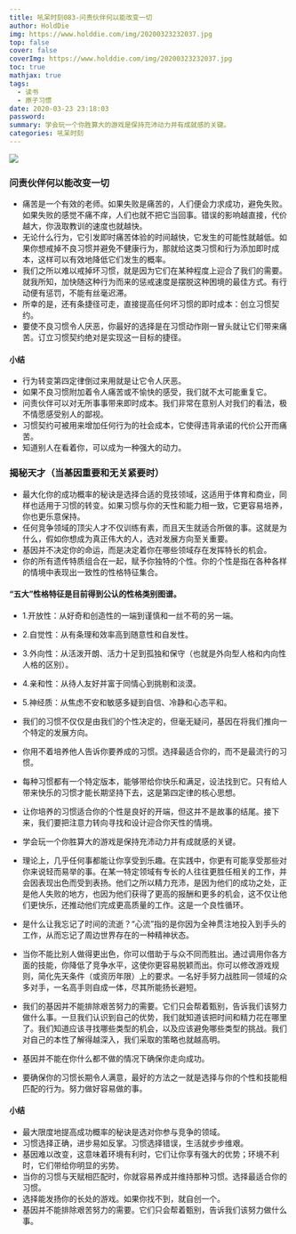 ```yaml
---
title: 吼呆时刻083-问责伙伴何以能改变一切
author: HoldDie
img: https://www.holddie.com/img/20200323232037.jpg
top: false
cover: false
coverImg: https://www.holddie.com/img/20200323232037.jpg
toc: true
mathjax: true
tags:
  - 读书
  - 原子习惯
date: 2020-03-23 23:18:03
password:
summary: 学会玩一个你胜算大的游戏是保持充沛动力并有成就感的关键。
categories: 吼呆时刻
---
```


![](https://www.holddie.com/img/20200323232037.jpg)

### 问责伙伴何以能改变一切

- 痛苦是一个有效的老师。如果失败是痛苦的，人们便会力求成功，避免失败。如果失败的感觉不痛不痒，人们也就不把它当回事。错误的影响越直接，代价越大，你汲取教训的速度也就越快。
- 无论什么行为，它引发即时痛苦体验的时间越快，它发生的可能性就越低。如果你想戒掉不良习惯并避免不健康行为，那就给这类习惯和行为添加即时成本，这样可以有效地降低它们发生的概率。
- 我们之所以难以戒掉坏习惯，就是因为它们在某种程度上迎合了我们的需要。就我所知，加快随这种行为而来的惩戒速度是摆脱这种困境的最佳方式。有行动便有惩罚，不能有丝毫迟滞。
- 所幸的是，还有条捷径可走，直接提高任何坏习惯的即时成本：创立习惯契约。
- 要使不良习惯令人厌恶，你最好的选择是在习惯动作刚一冒头就让它们带来痛苦。订立习惯契约绝对是实现这一目标的捷径。

#### 小结

- 行为转变第四定律倒过来用就是让它令人厌恶。
- 如果不良习惯附加着令人痛苦或不愉快的感受，我们就不太可能重复它。
- 问责伙伴可以对无所事事带来即时成本。我们非常在意别人对我们的看法，极不情愿感受别人的鄙视。
- 习惯契约可被用来增加任何行为的社会成本，它使得违背承诺的代价公开而痛苦。
- 知道别人在看着你，可以成为一种强大的动力。

### 揭秘天才（当基因重要和无关紧要时）

- 最大化你的成功概率的秘诀是选择合适的竞技领域，这适用于体育和商业，同样也适用于习惯的转变。如果习惯与你的天性和能力相一致，它更容易培养，你也更乐意保持。
- 任何竞争领域的顶尖人才不仅训练有素，而且天生就适合所做的事。这就是为什么，假如你想成为真正伟大的人，选对发展方向至关重要。
- 基因并不决定你的命运，而是决定着你在哪些领域存在发挥特长的机会。
- 你的所有遗传特质组合在一起，赋予你独特的个性。你的个性是指在各种各样的情境中表现出一致性的性格特征集合。

#### “五大”性格特征是目前得到公认的性格类别图谱。

- 1.开放性：从好奇和创造性的一端到谨慎和一丝不苟的另一端。
- 2.自觉性：从有条理和效率高到随意性和自发性。
- 3.外向性：从活泼开朗、活力十足到孤独和保守（也就是外向型人格和内向性人格的区别）。
- 4.亲和性：从待人友好并富于同情心到挑剔和淡漠。
- 5.神经质：从焦虑不安和敏感多疑到自信、冷静和心态平和。



- 我们的习惯不仅仅是由我们的个性决定的，但毫无疑问，基因在将我们推向一个特定的发展方向。
- 你用不着培养他人告诉你要养成的习惯。选择最适合你的，而不是最流行的习惯。
- 每种习惯都有一个特定版本，能够带给你快乐和满足，设法找到它。只有给人带来快乐的习惯才能长期坚持下去，这是第四定律的核心思想。
- 让你培养的习惯适合你的个性是良好的开端，但这并不是故事的结尾。接下来，我们要把注意力转向寻找和设计迎合你天性的情境。
- 学会玩一个你胜算大的游戏是保持充沛动力并有成就感的关键。
- 理论上，几乎任何事都能让你享受到乐趣。在实践中，你更有可能享受那些对你来说轻而易举的事。在某一特定领域有专长的人往往更胜任相关的工作，并会因表现出色而受到表扬。他们之所以精力充沛，是因为他们的成功之处，正是他人失败的地方，也因为他们获得了更高的报酬和更多的机会，这不仅让他们更快乐，还推动他们完成更高质量的工作。这是一个良性循环。
- 是什么让我忘记了时间的流逝？“心流”指的是你因为全神贯注地投入到手头的工作，从而忘记了周边世界存在的一种精神状态。
- 当你不能比别人做得更出色，你可以借助于与众不同而胜出。通过调用你各方面的技能，你降低了竞争水平，这使你更容易脱颖而出。你可以修改游戏规则，简化先天条件（或资历年限）上的要求。一名好手努力战胜同一领域的众多对手，一名高手则自成一体，尽其所能扬长避短。
- 我们的基因并不能排除艰苦努力的需要。它们只会帮着甄别，告诉我们该努力做什么事。一旦我们认识到自己的优势，我们就知道该把时间和精力花在哪里了。我们知道应该寻找哪些类型的机会，以及应该避免哪些类型的挑战。我们对自己的本性了解得越深入，我们采取的策略也就越高明。
- 基因并不能在你什么都不做的情况下确保你走向成功。
- 要确保你的习惯长期令人满意，最好的方法之一就是选择与你的个性和技能相匹配的行为。努力做好容易做的事。

#### 小结

- 最大限度地提高成功概率的秘诀是选对你参与竞争的领域。
- 习惯选择正确，进步易如反掌。习惯选择错误，生活就步步维艰。
- 基因难以改变，这意味着环境有利时，它们让你享有强大的优势；环境不利时，它们带给你明显的劣势。
- 当你的习惯与天赋相匹配时，你就容易养成并维持那种习惯。选择最适合你的习惯。
- 选择能发扬你的长处的游戏。如果你找不到，就自创一个。
- 基因并不能排除艰苦努力的需要。它们只会帮着甄别，告诉我们该努力做什么事。